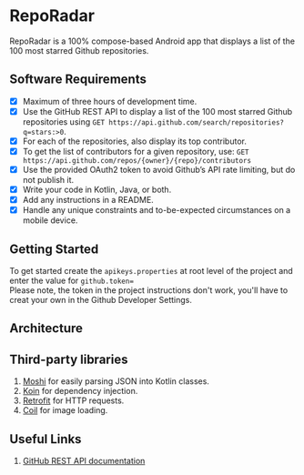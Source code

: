 # RepoRadar
RepoRadar is a 100% compose-based Android app that displays a list of the 100 most
starred Github repositories.

## Software Requirements
- [x] Maximum of three hours of development time.
- [x] Use the GitHub REST API to display a list of the 100 most
  starred Github repositories using `GET https://api.github.com/search/repositories?q=stars:>0`.
- [x] For each of the repositories, also display its top contributor.
- [x] To get the list of contributors for a given repository, use: `GET https://api.github.com/repos/{owner}/{repo}/contributors`
- [x] Use the provided OAuth2 token to avoid Github’s API rate limiting, but do not publish it.
- [x] Write your code in Kotlin, Java, or both.
- [x] Add any instructions in a README.
- [x] Handle any unique constraints and to-be-expected
  circumstances on a mobile device.

## Getting Started
To get started create the `apikeys.properties` at root level of the project and enter the value for `github.token=`  
Please note, the token in the project instructions don't work, you'll have to creat your own in the Github Developer Settings.

## Architecture

## Third-party libraries
1. [Moshi](https://github.com/square/moshi) for easily parsing JSON into Kotlin classes.
2. [Koin](https://insert-koin.io/docs/quickstart/android/) for dependency injection.
3. [Retrofit](https://square.github.io/retrofit/) for HTTP requests.
4. [Coil](https://coil-kt.github.io/coil/) for image loading.

## Useful Links
1. [GitHub REST API documentation](https://docs.github.com/en/rest?apiVersion=2022-11-28)